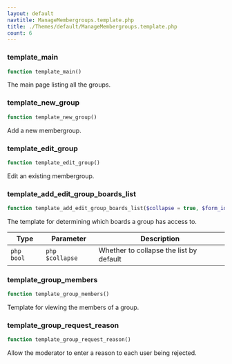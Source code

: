 ```yaml
---
layout: default
navtitle: ManageMembergroups.template.php
title: ./Themes/default/ManageMembergroups.template.php
count: 6
---
```


### template_main

```php
function template_main()
```
The main page listing all the groups.



### template_new_group

```php
function template_new_group()
```
Add a new membergroup.



### template_edit_group

```php
function template_edit_group()
```
Edit an existing membergroup.



### template_add_edit_group_boards_list

```php
function template_add_edit_group_boards_list($collapse = true, $form_id = 'new_group')
```
The template for determining which boards a group has access to.



Type|Parameter|Description
---|---|---
```php bool```|```php $collapse```|Whether to collapse the list by default

### template_group_members

```php
function template_group_members()
```
Template for viewing the members of a group.



### template_group_request_reason

```php
function template_group_request_reason()
```
Allow the moderator to enter a reason to each user being rejected.



